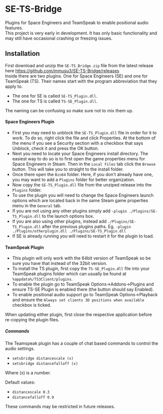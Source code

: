 # SE-TS-Bridge
Plugins for Space Engineers and TeamSpeak to enable positional audio features.  
This project is very early in development. It has only basic functionality and may still have occasional crashing or freezing issues.  

## Installation
First download and unzip the `SE-TS_Bridge.zip` file from the latest release here https://github.com/mmusu3/SE-TS-Bridge/releases  
Inside there are two plugins. One for Space Engineers (SE) and one for TeamSpeak (TS). Their names start with the program abbreviation that they apply to.  
- The one for SE is called `SE-TS_Plugin.dll`.
- The one for TS is called `TS-SE_Plugin.dll`.

The naming can be confusing so make sure not to mix them up.  

#### Space Engineers Plugin
* First you may need to unblock the `SE-TS_Plugin.dll` file in order for it to work. To do so, right click the file and click Properties. At the bottom of the menu if you see a Security section with a checkbox that says Unblock, check it and press the OK button.  
* Next you need to locate your Space Engineers install directory. The easiest way to do so is to first open the game properties menu for Space Engineers in Steam. Then in the `Local Files` tab click the `Browse` button. This will take you to straight to the install folder.  
* Once there open the `Bin64` folder. Here, if you don't already have one, you may want to add a `Plugins` folder for better organization.  
* Now copy the `SE-TS_Plugin.dll` file from the unziped release into the `Plugins` folder.  
* To use the plugin you will need to change the Space Engineers launch options which are located back in the same Steam game properties menu in the `General` tab.  
* If you are not using any other plugins simply add `-plugin ./Plugins/SE-TS_Plugin.dll` to the launch options box.  
* If you are also using other plugins, instead add `./Plugins/SE-TS_Plugin.dll` after the previous plugins paths. Eg. `-plugin ./Plugins/otherplugin.dll ./Plugins/SE-TS_Plugin.dll`  
* If SE is already running you will need to restart it for the plugin to load.  

#### TeamSpeak Plugin
* This plugin will only work with the 64bit version of TeamSpeak so be sure you have that instead of the 32bit version.  
* To install the TS plugin, first copy the `TS-SE_Plugin.dll` file into your TeamSpeak plugins folder which can usually be found at `%appdata%/TS3Client/plugins`.  
* To enable the plugin go to TeamSpeak Options->Addons->Plugins and ensure TS-SE Plugin is enabled there (the button should say Enabled).  
* To enable positional audio support go to TeamSpeak Options->Playback and ensure the `Always set clients 3D positions when available` checkbox is ticked.  

When updating either plugin, first close the respective application before re-copying the plugin files.  

##### Commands
The Teamspeak plugin has a couple of chat based commands to control the audio settings.

* `setsbridge distancescale (x)`
* `setsbridge distancefalloff (x)`

Where (x) is a number.

Default values:  
* `distancescale 0.3`
* `distancefalloff 0.9`

These commands may be restricted in future releases.
